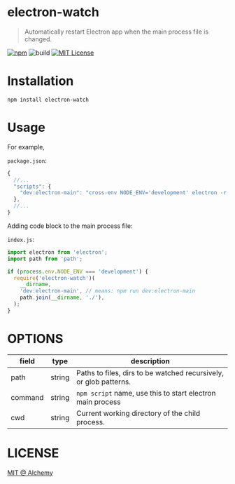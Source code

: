 # electron-watch

> Automatically restart Electron app when the main process file is changed.

[![npm](https://img.shields.io/badge/npm-v1.0.4-brightgreen.svg)](https://www.npmjs.com/package/electron-watch)
![build](https://img.shields.io/badge/build-passing-green.svg)
[![MIT License](https://img.shields.io/github/license/mashape/apistatus.svg?maxAge=2592000)](https://github.com/IceEnd/electron-watch/blob/master/LICENSE)

# Installation

```shell
npm install electron-watch
```

# Usage

For example,

`package.json`:

```js
{
  //...
  "scripts": {
    "dev:electron-main": "cross-env NODE_ENV='development' electron -r babel-register ./app/renderer/",
  },
  //...
}

```
Adding code block to the main process file:

`index.js`:

```js
import electron from 'electron';
import path from 'path';

if (process.env.NODE_ENV === 'development') {
  require('electron-watch')(
    __dirname,
    'dev:electron-main', // means: npm run dev:electron-main
    path.join(__dirname, './'),
  );
}
```

# OPTIONS

|field|type|description|
|-----|----|----|
|path|string|Paths to files, dirs to be watched recursively, or glob patterns.|
|command|string|`npm script` name, use this to start electron main process|
|cwd|string|Current working directory of the child process.|

# LICENSE

[MIT @ Alchemy](https://github.com/IceEnd/electron-watch/blob/master/LICENSE)